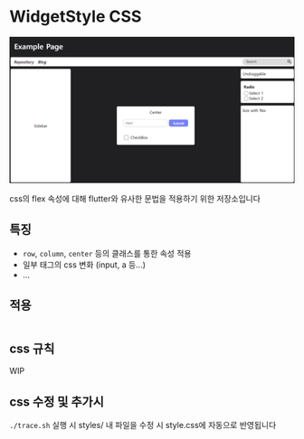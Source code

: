 # WidgetStyle CSS

![ALT](img/example.png)

css의 flex 속성에 대해 flutter와 유사한 문법을 적용하기 위한 저장소입니다

## 특징

- `row`, `column`, `center` 등의 클래스를 통한 속성 적용
- 일부 태그의 css 변화 (input, a 등...)
- ...

## 적용

```html
```

## css 규칙

WIP

## css 수정 및 추가시

`./trace.sh` 실행 시 styles/ 내 파일을 수정 시 style.css에 자동으로 반영됩니다